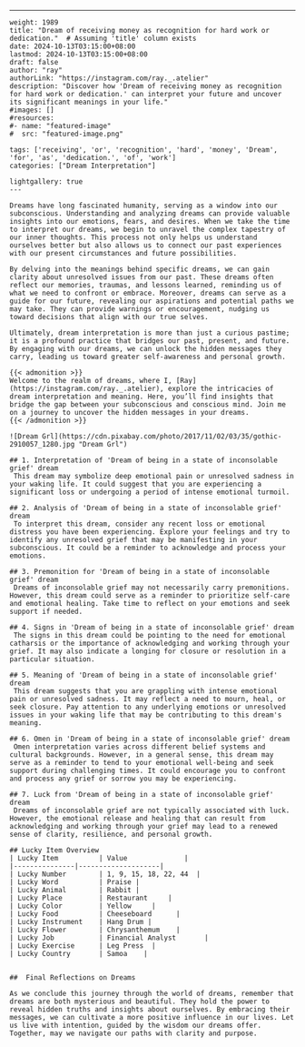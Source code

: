 ---
    weight: 1989
    title: "Dream of receiving money as recognition for hard work or dedication."  # Assuming 'title' column exists
    date: 2024-10-13T03:15:00+08:00
    lastmod: 2024-10-13T03:15:00+08:00
    draft: false
    author: "ray"
    authorLink: "https://instagram.com/ray._.atelier"
    description: "Discover how 'Dream of receiving money as recognition for hard work or dedication.' can interpret your future and uncover its significant meanings in your life."
    #images: []
    #resources:
    #- name: "featured-image"
    #  src: "featured-image.png"
    
    tags: ['receiving', 'or', 'recognition', 'hard', 'money', 'Dream', 'for', 'as', 'dedication.', 'of', 'work']
    categories: ["Dream Interpretation"]
    
    lightgallery: true
    ---
    
    Dreams have long fascinated humanity, serving as a window into our subconscious. Understanding and analyzing dreams can provide valuable insights into our emotions, fears, and desires. When we take the time to interpret our dreams, we begin to unravel the complex tapestry of our inner thoughts. This process not only helps us understand ourselves better but also allows us to connect our past experiences with our present circumstances and future possibilities.
    
    By delving into the meanings behind specific dreams, we can gain clarity about unresolved issues from our past. These dreams often reflect our memories, traumas, and lessons learned, reminding us of what we need to confront or embrace. Moreover, dreams can serve as a guide for our future, revealing our aspirations and potential paths we may take. They can provide warnings or encouragement, nudging us toward decisions that align with our true selves.
    
    Ultimately, dream interpretation is more than just a curious pastime; it is a profound practice that bridges our past, present, and future. By engaging with our dreams, we can unlock the hidden messages they carry, leading us toward greater self-awareness and personal growth.
    
    {{< admonition >}}
    Welcome to the realm of dreams, where I, [Ray](https://instagram.com/ray._.atelier), explore the intricacies of dream interpretation and meaning. Here, you’ll find insights that bridge the gap between your subconscious and conscious mind. Join me on a journey to uncover the hidden messages in your dreams.
    {{< /admonition >}}
    
    ![Dream Grl](https://cdn.pixabay.com/photo/2017/11/02/03/35/gothic-2910057_1280.jpg "Dream Grl")
    
    ## 1. Interpretation of 'Dream of being in a state of inconsolable grief' dream
     This dream may symbolize deep emotional pain or unresolved sadness in your waking life. It could suggest that you are experiencing a significant loss or undergoing a period of intense emotional turmoil.
    
    ## 2. Analysis of 'Dream of being in a state of inconsolable grief' dream
     To interpret this dream, consider any recent loss or emotional distress you have been experiencing. Explore your feelings and try to identify any unresolved grief that may be manifesting in your subconscious. It could be a reminder to acknowledge and process your emotions.
    
    ## 3. Premonition for 'Dream of being in a state of inconsolable grief' dream
     Dreams of inconsolable grief may not necessarily carry premonitions. However, this dream could serve as a reminder to prioritize self-care and emotional healing. Take time to reflect on your emotions and seek support if needed.
    
    ## 4. Signs in 'Dream of being in a state of inconsolable grief' dream
     The signs in this dream could be pointing to the need for emotional catharsis or the importance of acknowledging and working through your grief. It may also indicate a longing for closure or resolution in a particular situation.
    
    ## 5. Meaning of 'Dream of being in a state of inconsolable grief' dream
     This dream suggests that you are grappling with intense emotional pain or unresolved sadness. It may reflect a need to mourn, heal, or seek closure. Pay attention to any underlying emotions or unresolved issues in your waking life that may be contributing to this dream's meaning.
    
    ## 6. Omen in 'Dream of being in a state of inconsolable grief' dream
     Omen interpretation varies across different belief systems and cultural backgrounds. However, in a general sense, this dream may serve as a reminder to tend to your emotional well-being and seek support during challenging times. It could encourage you to confront and process any grief or sorrow you may be experiencing.
    
    ## 7. Luck from 'Dream of being in a state of inconsolable grief' dream
     Dreams of inconsolable grief are not typically associated with luck. However, the emotional release and healing that can result from acknowledging and working through your grief may lead to a renewed sense of clarity, resilience, and personal growth.
    
    ## Lucky Item Overview
    | Lucky Item          | Value              |
    |---------------|--------------------|
    | Lucky Number        | 1, 9, 15, 18, 22, 44  |
    | Lucky Word          | Praise |
    | Lucky Animal        | Rabbit |
    | Lucky Place         | Restaurant     |
    | Lucky Color         | Yellow     |
    | Lucky Food          | Cheeseboard      |
    | Lucky Instrument    | Hang Drum |
    | Lucky Flower        | Chrysanthemum    |
    | Lucky Job           | Financial Analyst       |
    | Lucky Exercise      | Leg Press  |
    | Lucky Country       | Samoa    |
    
    
    ##  Final Reflections on Dreams
    
    As we conclude this journey through the world of dreams, remember that dreams are both mysterious and beautiful. They hold the power to reveal hidden truths and insights about ourselves. By embracing their messages, we can cultivate a more positive influence in our lives. Let us live with intention, guided by the wisdom our dreams offer. Together, may we navigate our paths with clarity and purpose.
    